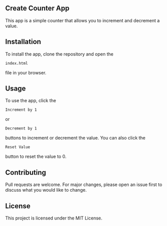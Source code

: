 ## Create Counter App
This app is a simple counter that allows you to increment and decrement a value.

## Installation
To install the app, clone the repository and open the

```index.html```

file in your browser.

## Usage
To use the app, click the 

```Increment by 1```

 or 

```Decrement by 1```

 buttons to increment or decrement the value. You can also click the 

```Reset Value```
 
 button to reset the value to 0.

## Contributing
Pull requests are welcome. For major changes, please open an issue first to discuss what you would like to change.

## License
This project is licensed under the MIT License.